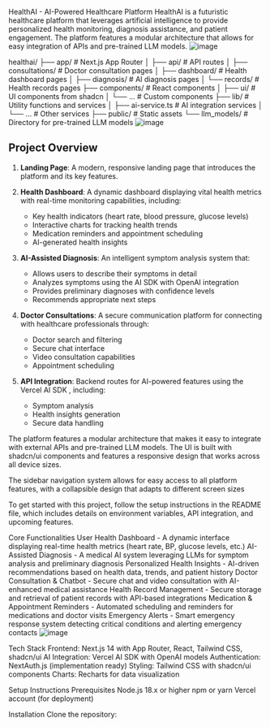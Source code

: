 HealthAI - AI-Powered Healthcare Platform
HealthAI is a futuristic healthcare platform that leverages artificial intelligence to provide personalized health monitoring, diagnosis assistance, and patient engagement. The platform features a modular architecture that allows for easy integration of APIs and pre-trained LLM models.
![image](https://github.com/user-attachments/assets/47930be1-0969-444e-9180-e87bf5a88dcf)





healthai/
├── app/                  # Next.js App Router
│   ├── api/              # API routes
│   ├── consultations/    # Doctor consultation pages
│   ├── dashboard/        # Health dashboard pages
│   ├── diagnosis/        # AI diagnosis pages
│   └── records/          # Health records pages
├── components/           # React components
│   ├── ui/               # UI components from shadcn
│   └── ...               # Custom components
├── lib/                  # Utility functions and services
│   ├── ai-service.ts     # AI integration services
│   └── ...               # Other services
├── public/               # Static assets
└── llm_models/           # Directory for pre-trained LLM models
![image](https://github.com/user-attachments/assets/2b27705c-91f7-4a38-bf49-6cc5527dbc7d)

## Project Overview


1. **Landing Page**: A modern, responsive landing page that introduces the platform and its key features.

2. **Health Dashboard**: A dynamic dashboard displaying vital health metrics with real-time monitoring capabilities, including:
   - Key health indicators (heart rate, blood pressure, glucose levels)
   - Interactive charts for tracking health trends
   - Medication reminders and appointment scheduling
   - AI-generated health insights

3. **AI-Assisted Diagnosis**: An intelligent symptom analysis system that:
   - Allows users to describe their symptoms in detail
   - Analyzes symptoms using the AI SDK with OpenAI integration 
   - Provides preliminary diagnoses with confidence levels
   - Recommends appropriate next steps

4. **Doctor Consultations**: A secure communication platform for connecting with healthcare professionals through:
   - Doctor search and filtering
   - Secure chat interface
   - Video consultation capabilities
   - Appointment scheduling

5. **API Integration**: Backend routes for AI-powered features using the Vercel AI SDK , including:
   - Symptom analysis
   - Health insights generation
   - Secure data handling

The platform features a modular architecture that makes it easy to integrate with external APIs and pre-trained LLM models. The UI is built with shadcn/ui components and features a responsive design that works across all device sizes.

The sidebar navigation system allows for easy access to all platform features, with a collapsible design that adapts to different screen sizes 

To get started with this project, follow the setup instructions in the README file, which includes details on environment variables, API integration, and upcoming features.

Core Functionalities
User Health Dashboard - A dynamic interface displaying real-time health metrics (heart rate, BP, glucose levels, etc.)
AI-Assisted Diagnosis - A medical AI system leveraging LLMs for symptom analysis and preliminary diagnosis
Personalized Health Insights - AI-driven recommendations based on health data, trends, and patient history
Doctor Consultation & Chatbot - Secure chat and video consultation with AI-enhanced medical assistance
Health Record Management - Secure storage and retrieval of patient records with API-based integrations
Medication & Appointment Reminders - Automated scheduling and reminders for medications and doctor visits
Emergency Alerts - Smart emergency response system detecting critical conditions and alerting emergency contacts
![image](https://github.com/user-attachments/assets/7b682a32-2356-4998-b6b2-b0ab12d1b751)

Tech Stack
Frontend: Next.js 14 with App Router, React, Tailwind CSS, shadcn/ui
AI Integration: Vercel AI SDK with OpenAI models
Authentication: NextAuth.js (implementation ready)
Styling: Tailwind CSS with shadcn/ui components
Charts: Recharts for data visualization

Setup Instructions
Prerequisites
Node.js 18.x or higher
npm or yarn
Vercel account (for deployment)

Installation
Clone the repository:
